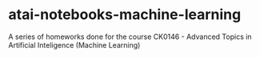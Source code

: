 # atai-notebooks-machine-learning
A series of homeworks done for the course CK0146 - Advanced Topics in Artificial Inteligence (Machine Learning)
